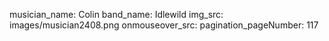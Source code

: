 musician_name: Colin
band_name: Idlewild
img_src: images/musician2408.png
onmouseover_src: 
pagination_pageNumber: 117